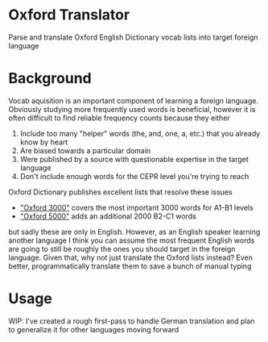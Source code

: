 # Oxford Translator

Parse and translate Oxford English Dictionary vocab lists into target foreign language

# Background

Vocab aquisition is an important component of learning a foreign language.
Obviously studying more frequently used words is beneficial, however it is often difficult to find reliable frequency counts because they either

1. Include too many "helper" words (the, and, one, a, etc.) that you already know by heart
2. Are biased towards a particular domain
3. Were published by a source with questionable expertise in the target language
4. Don't include enough words for the CEPR level you're trying to reach

Oxford Dictionary publishes excellent lists that resolve these issues 
* ["Oxford 3000"](https://www.oxfordlearnersdictionaries.com/external/pdf/wordlists/oxford-3000-5000/American_Oxford_3000.pdf) covers the most important 3000 words for A1-B1 levels
* ["Oxford 5000"](https://www.oxfordlearnersdictionaries.com/external/pdf/wordlists/oxford-3000-5000/American_Oxford_5000.pdf) adds an additional 2000 B2-C1 words

but sadly these are only in English.
However, as an English speaker learning another language I think you can assume the most frequent English words are going to still be roughly the ones you should target in the foreign language.
Given that, why not just translate the Oxford lists instead? Even better, programmatically translate them to save a bunch of manual typing

# Usage

WIP: I've created a rough first-pass to handle German translation and plan to generalize it for other languages moving forward
